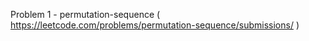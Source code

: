 Problem 1 - permutation-sequence ( https://leetcode.com/problems/permutation-sequence/submissions/ )